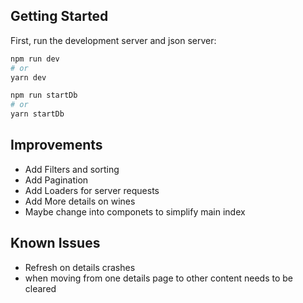 ## Getting Started

First, run the development server and json server:

```bash
npm run dev
# or
yarn dev
```

```bash
npm run startDb
# or
yarn startDb
```

## Improvements

- Add Filters and sorting
- Add Pagination
- Add Loaders for server requests
- Add More details on wines
- Maybe change into componets to simplify main index

## Known Issues

- Refresh on details crashes
- when moving from one details page to other content needs to be cleared
